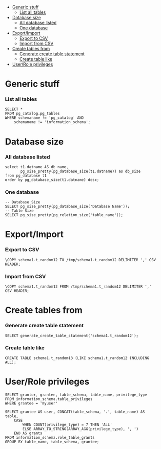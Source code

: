 - [Generic stuff](#generic-stuff)
    - [List all tables](#list-all-tables)
- [Database size](#database-size)
    - [All database listed](#all-database-listed)
    - [One database](#one-database)
- [Export/Import](#exportimport)
    - [Export to CSV](#export-to-csv)
    - [Import from CSV](#import-from-csv)
- [Create tables from](#create-tables-from)
    - [Generate create table statement](#generate-create-table-statement)
    - [Create table like](#create-table-like)
- [User/Role privileges](#userrole-privileges)

# Generic stuff

### List all tables
```
SELECT *
FROM pg_catalog.pg_tables
WHERE schemaname != 'pg_catalog' AND 
    schemaname != 'information_schema';
```

# Database size

### All database listed
```
select t1.datname AS db_name,
       pg_size_pretty(pg_database_size(t1.datname)) as db_size
from pg_database t1
order by pg_database_size(t1.datname) desc;
```

### One database
```
-- Database Size
SELECT pg_size_pretty(pg_database_size('Database Name'));
-- Table Size
SELECT pg_size_pretty(pg_relation_size('table_name'));
```

# Export/Import

### Export to CSV
```
\COPY schema1.t_random12 TO /tmp/schema1.t_random12 DELIMITER ',' CSV HEADER;
```

### Import from CSV
```
\COPY schema1.t_random13 FROM /tmp/schema1.t_random12 DELIMITER ',' CSV HEADER;
```



# Create tables from 

### Generate create table statement
```
SELECT generate_create_table_statement('schema1.t_random12');
```

### Create table like
```
CREATE TABLE schema1.t_random13 (LIKE schema1.t_random12 INCLUDING ALL);
```



# User/Role privileges

```
SELECT grantor, grantee, table_schema, table_name, privilege_type
FROM information_schema.table_privileges
WHERE grantee = 'myuser'
```


```
SELECT grantee AS user, CONCAT(table_schema, '.', table_name) AS table, 
    CASE 
        WHEN COUNT(privilege_type) = 7 THEN 'ALL'
        ELSE ARRAY_TO_STRING(ARRAY_AGG(privilege_type), ', ')
    END AS grants
FROM information_schema.role_table_grants
GROUP BY table_name, table_schema, grantee;
```

